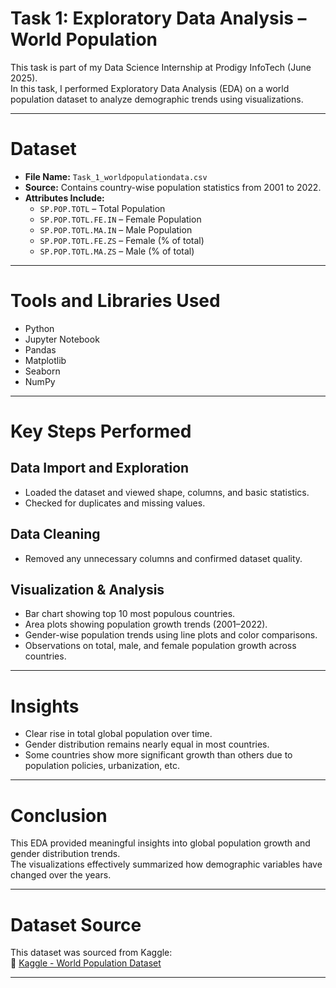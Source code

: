 # Task 1: Exploratory Data Analysis – World Population

This task is part of my Data Science Internship at Prodigy InfoTech (June 2025).  
In this task, I performed Exploratory Data Analysis (EDA) on a world population dataset to analyze demographic trends using visualizations.

---

# Dataset

- **File Name:** `Task_1_worldpopulationdata.csv`  
- **Source:** Contains country-wise population statistics from 2001 to 2022.  
- **Attributes Include:**
  - `SP.POP.TOTL` – Total Population  
  - `SP.POP.TOTL.FE.IN` – Female Population  
  - `SP.POP.TOTL.MA.IN` – Male Population  
  - `SP.POP.TOTL.FE.ZS` – Female (% of total)  
  - `SP.POP.TOTL.MA.ZS` – Male (% of total)

---

# Tools and Libraries Used

- Python  
- Jupyter Notebook  
- Pandas  
- Matplotlib  
- Seaborn  
- NumPy

---

# Key Steps Performed

## Data Import and Exploration
  - Loaded the dataset and viewed shape, columns, and basic statistics.
  - Checked for duplicates and missing values.

## Data Cleaning
  - Removed any unnecessary columns and confirmed dataset quality.

## Visualization & Analysis
  - Bar chart showing top 10 most populous countries.
  - Area plots showing population growth trends (2001–2022).
  - Gender-wise population trends using line plots and color comparisons.
  - Observations on total, male, and female population growth across countries.

---

# Insights

- Clear rise in total global population over time.
- Gender distribution remains nearly equal in most countries.
- Some countries show more significant growth than others due to population policies, urbanization, etc.

---

# Conclusion

This EDA provided meaningful insights into global population growth and gender distribution trends.  
The visualizations effectively summarized how demographic variables have changed over the years.

---

# Dataset Source

This dataset was sourced from Kaggle:  
🔗 [Kaggle - World Population Dataset](https://www.kaggle.com/datasets/iamsouravbanerjee/world-population-dataset)

---
